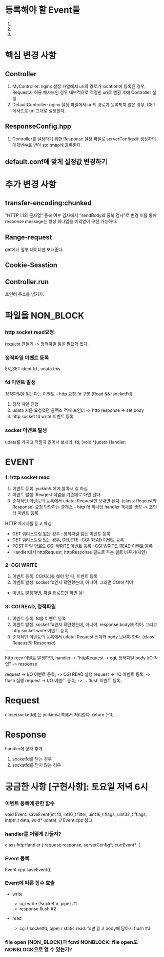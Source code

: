 # 등록해야 할 Event들
1. 
2. 
3. 

# 핵심 변경 사항

## Controller

1. MyController: nginx 설정 파일에서 uri의 경로가 location에 등록된 경우, Request가 허용 메서드인 경우 내부적으로 적절한 uri로 변환 후에 Controller 실행
2. DefaultController: nginx 설정 파일에서 uri의 경로가 등록되지 않은 경우, GET 메서드로 uri 그대로 실행한다.

## ResponseConfig.hpp
1. Controller를 설정하기 위한 Response 설정 파일로 serverConfigs을 생성자의 매개변수로 받아 std::map에 등록한다.

## default.conf에 맞게 설정값 변경하기

# 추가 변경 사항

## transfer-encoding:chunked
"HTTP 1.1의 문자열" 중복 여부 검사에서 "sendBody의 중복 검사"로 변경 이를 통해 response message는 항상 하나임을 예외없이 구현 가능하다.

## Range-request
get에서 일부 데이터만 보내준다.

## Cookie-Sesstion

## Controller.run
포인터 주소를 넘기자.

# 파일을 NON_BLOCK

### http socket read요청
request 만들기 -> 정적파일 읽을 필요가 있다.

### 정적파일 이벤트 등록
EV_SET ident fd , udata this

### fd 이벤트 발생
정적파일을 읽는다는 이벤트 - http 요청 fd 구분 (Read && !socketFd)
1. 정적 파일 진행
2. udata 처음 요청했던 클랙스 객체 포인터 -> http response -> set body
3. http socket fd write 이벤트 등록

### socket 이벤트 발생
udata를 가지고 적절히 읽어서 보내라.
fd, (void *)udata Handler;

# EVENT
### 1: http socket read
1. 이벤트 등록: yuikim씨에게 알아서 잘 하심
2. 이벤트 발생: Reuqest 작업을 기존대로 하면 된다.
3. 순차적인 이벤트의 등록에서 udata: Request만 보내면 된다. (class: Reqeust와 Response) 요청 담당하는 클래스 - http fd 하나당 handler 객체를 생성 -> 포인터 이벤트 등록 

HTTP 메시지를 읽고 파싱
- GET 쿼리스트링 없는 경우 : 정적파일 읽는 이벤트 등록
- GET 쿼리스트링 있는 경우, DELETE : CGI READ 이벤트 등록 
- POST 파일 업로드 CGI WRITE 이벤트 등록 : CGI WRITE, READ 이벤트 등록 
- Handler에서 httpRequest, httpResponse 필드로 두는 걸로 바꾸기(제안)

### 2: CGI WRITE
1. 이벤트 등록: CGI처리를 해야 할 때, 이벤트 등록
2. 이벤트 발생: socket fd인지 확인했는데, 아니야. 그러면 CGI에 적어

- 이벤트 발생하면, 파일 업로드만 하면 됨!

### 3: CGI READ, 정적파일
1. 이벤트 등록: fd를 이벤트 등록
2. 이벤트 발생: socket fd인지 확인했는데, 아니야, response body에 적어. 그리고 http socket write 이벤트 등록
3. 순차적인 이벤트의 등록에서 udata: Request 전체와 body 보내야 한다. (class: Reqeust와 Response)

---

http recv 이벤트 발생하면, handler -> "httpRequest -> cgi, 정적파일 body I/O 작업" -> response

request -> I/O 이벤트 등록; -> CGI READ 실행
request -> I/O 이벤트 등록; -> flush 실행
request -> I/O 이벤트 등록; -> ... 
            flush 이벤트 등록;

# Request
close(socketfd);는 yuikim씨 쪽에서 처리한다.
return (-1);

# Response
handler에 상태 추가 
1. socketfd를 닫는 경우
2. socketfd를 닫지 않는 경우

# 궁금한 사항 [구현사항]: 토요일 저녁 6시

### 이벤트 등록에 관한 함수
void Event::saveEvent(int fd, int16_t filter, uint16_t flags, uint32_t fflags,
                      intptr_t data, void* udata);
// Event.cpp 참고:

### handler를 어떻게 만들지?

class   httpHandler {
    request;
    response;
    serverConfig*;
    currEvent*;
}

### Event 등록
Event.cpp saveEvent();
### Event에 따른 함수 호출
* write
    * cgi write (!socketfd, pipe) #1
    * response flush #2

* read
    * cgi (!socketfd, pipe) / static  read: fd만 읽고 body에 담아서 flush #3
 
### file open (NON_BLOCK)과 fcntl NONBLOCK: file open도 NONBLOCK으로 열 수 있는가?
